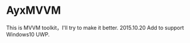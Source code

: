 # AyxMVVM
This is MVVM toolkit，I'll try to make it better.
2015.10.20 Add to support Windows10 UWP.
